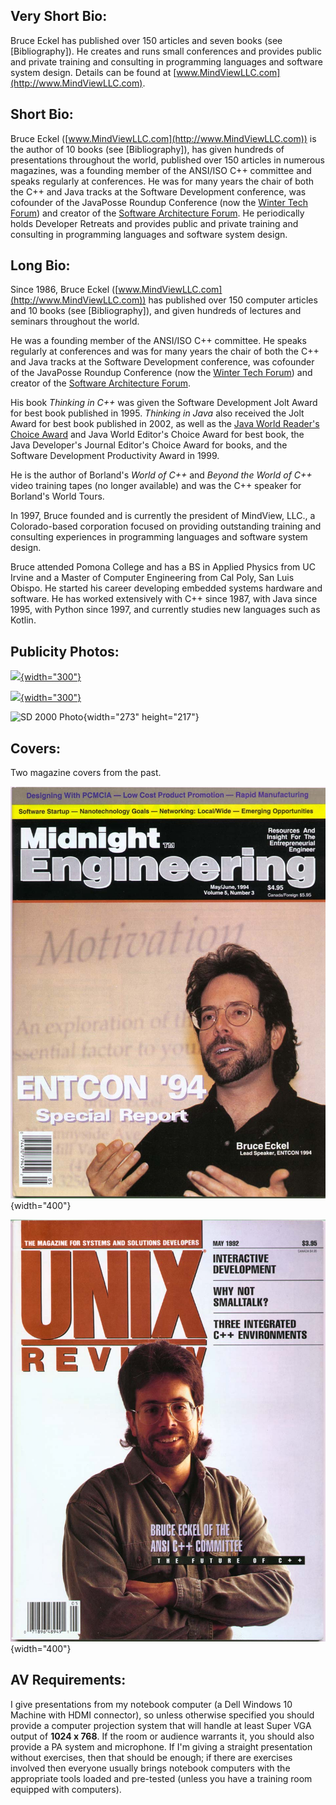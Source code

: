 ## Very Short Bio:

Bruce Eckel has published over 150 articles and seven books (see
[Bibliography]). He creates and runs small conferences and provides public and
private training and consulting in programming languages and software system
design. Details can be found at
[www.MindViewLLC.com](http://www.MindViewLLC.com).


## Short Bio:

Bruce Eckel ([www.MindViewLLC.com](http://www.MindViewLLC.com)) is the author
of 10 books (see [Bibliography]), has given hundreds of presentations
throughout the world, published over 150 articles in numerous magazines, was a
founding member of the ANSI/ISO C++ committee and speaks regularly at
conferences. He was for many years the chair of both the C++ and Java tracks at
the Software Development conference, was cofounder of the JavaPosse Roundup
Conference (now the [Winter Tech Forum](http://www.WinterTechForum.com)) and
creator of the [Software Architecture
Forum](http://softwarearchitectureforum.com). He periodically holds Developer
Retreats and provides public and private training and consulting in programming
languages and software system design.

## Long Bio:

Since 1986, Bruce Eckel ([www.MindViewLLC.com](http://www.MindViewLLC.com)) has
published over 150 computer articles and 10 books (see [Bibliography]), and
given hundreds of lectures and seminars throughout the world.

He was a founding member of the ANSI/ISO C++ committee. He speaks regularly at
conferences and was for many years the chair of both the C++ and Java tracks at
the Software Development conference, was cofounder of the JavaPosse Roundup
Conference (now the [Winter Tech Forum](http://www.WinterTechForum.com)) and
creator of the [Software Architecture
Forum](http://softwarearchitectureforum.com).

His book *Thinking in C++* was given the Software Development Jolt Award for
best book published in 1995. *Thinking in Java* also received the Jolt Award
for best book published in 2002, as well as the [Java World Reader's Choice
Award](http://www.javaworld.com/javaworld/rcawards99/jw-0320-rca.html) and Java
World Editor's Choice Award for best book, the Java Developer's Journal
Editor's Choice Award for books, and the Software Development Productivity
Award in 1999.

He is the author of Borland's *World of C++* and *Beyond the World of
C++* video training tapes (no longer available) and was the C++ speaker
for Borland's World Tours.

In 1997, Bruce founded and is currently the president of MindView, LLC.,
a Colorado-based corporation focused on providing outstanding training
and consulting experiences in programming languages and software system
design.

Bruce attended Pomona College and has a BS in Applied Physics from UC Irvine
and a Master of Computer Engineering from Cal Poly, San Luis Obispo. He
started his career developing embedded systems hardware and software. He has
worked extensively with C++ since 1987, with Java since 1995, with Python
since 1997, and currently studies new languages such as Kotlin.

## Publicity Photos:

[![](MindViewLLC.png){width="300"}](./MindViewLLC.png)

[![](Sunglasses-Thumb.jpg){width="300"}](./Sunglasses.jpg)

![SD 2000 Photo](SD2000-panel.jpg){width="273" height="217"}

## Covers:

Two magazine covers from the past.

![Sepia Blur Photo](MidEngrCoverHi.JPG){width="400"}

![Sepia Blur Photo](UnixReviewCoverHi.JPG){width="400"}

## AV Requirements:

I give presentations from my notebook computer (a Dell Windows 10 Machine
with HDMI connector), so unless otherwise specified you should provide a
computer projection system that will handle at least Super VGA output of
**1024 x 768**. If the room or audience warrants it, you should also provide a
PA system and microphone. If I'm giving a straight presentation without
exercises, then that should be enough; if there are exercises involved then
everyone usually brings notebook computers with the appropriate tools loaded
and pre-tested (unless you have a training room equipped with computers).
